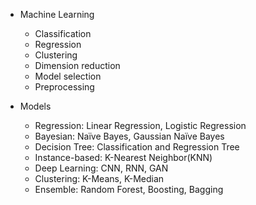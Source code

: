 - Machine Learning
  - Classification
  - Regression
  - Clustering
  - Dimension reduction
  - Model selection
  - Preprocessing

- Models
  - Regression: Linear Regression, Logistic Regression
  - Bayesian: Naïve Bayes, Gaussian Naïve Bayes
  - Decision Tree: Classification and Regression Tree
  - Instance-based: K-Nearest Neighbor(KNN)
  - Deep Learning: CNN, RNN, GAN
  - Clustering: K-Means, K-Median
  - Ensemble: Random Forest, Boosting, Bagging
